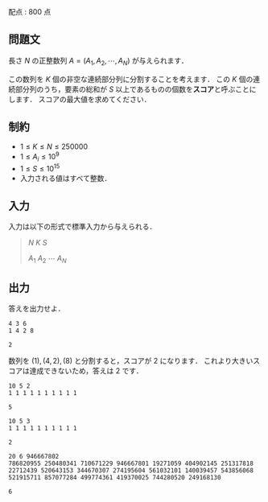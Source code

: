 配点 : $800$ 点

## 問題文

長さ $N$ の正整数列 $A=(A_1,A_2,\cdots,A_N)$ が与えられます．

この数列を $K$ 個の非空な連続部分列に分割することを考えます．
この $K$ 個の連続部分列のうち，要素の総和が $S$ 以上であるものの個数を**スコア**と呼ぶことにします．
スコアの最大値を求めてください．

## 制約

- $1 \leq K \leq N \leq 250000$
- $1 \leq A_i \leq 10^9$
- $1 \leq S \leq 10^{15}$
- 入力される値はすべて整数．

## 入力

入力は以下の形式で標準入力から与えられる．

> $N$ $K$ $S$
> 
> $A_1$ $A_2$ $\cdots$ $A_N$

## 出力

答えを出力せよ．

```input1
4 3 6
1 4 2 8
```

```output1
2
```

数列を $(1),(4,2),(8)$ と分割すると，スコアが $2$ になります．
これより大きいスコアは達成できないため，答えは $2$ です．

```input2
10 5 2
1 1 1 1 1 1 1 1 1 1
```

```output2
5
```

```input3
10 5 3
1 1 1 1 1 1 1 1 1 1
```

```output3
2
```

```input4
20 6 946667802
786820955 250480341 710671229 946667801 19271059 404902145 251317818 22712439 520643153 344670307 274195604 561032101 140039457 543856068 521915711 857077284 499774361 419370025 744280520 249168130
```

```output4
6
```